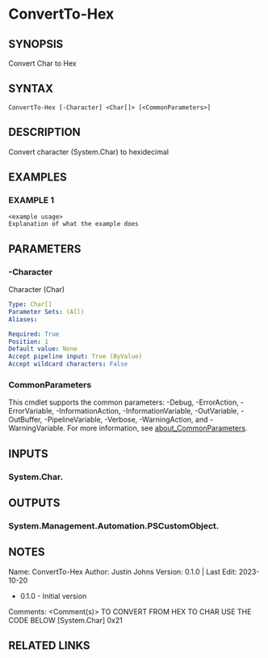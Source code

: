 # ConvertTo-Hex

## SYNOPSIS
Convert Char to Hex

## SYNTAX

```
ConvertTo-Hex [-Character] <Char[]> [<CommonParameters>]
```

## DESCRIPTION
Convert character (System.Char) to hexidecimal

## EXAMPLES

### EXAMPLE 1
```
<example usage>
Explanation of what the example does
```

## PARAMETERS

### -Character
Character (Char)

```yaml
Type: Char[]
Parameter Sets: (All)
Aliases:

Required: True
Position: 1
Default value: None
Accept pipeline input: True (ByValue)
Accept wildcard characters: False
```

### CommonParameters
This cmdlet supports the common parameters: -Debug, -ErrorAction, -ErrorVariable, -InformationAction, -InformationVariable, -OutVariable, -OutBuffer, -PipelineVariable, -Verbose, -WarningAction, and -WarningVariable. For more information, see [about_CommonParameters](http://go.microsoft.com/fwlink/?LinkID=113216).

## INPUTS

### System.Char.
## OUTPUTS

### System.Management.Automation.PSCustomObject.
## NOTES
Name:     ConvertTo-Hex
Author:   Justin Johns
Version:  0.1.0 | Last Edit: 2023-10-20
- 0.1.0 - Initial version

Comments: \<Comment(s)\>
TO CONVERT FROM HEX TO CHAR USE THE CODE BELOW
\[System.Char\] 0x21

## RELATED LINKS
